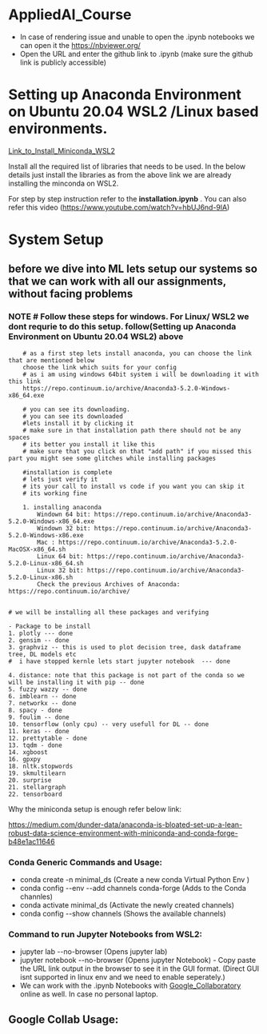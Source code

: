 # AppliedAI_Course


- In case of rendering issue and unable to open the .ipynb notebooks we can open it the https://nbviewer.org/
- Open the URL and enter the github link to .ipynb (make sure the github link is publicly accessible) 

# Setting up Anaconda Environment on Ubuntu 20.04 WSL2 /Linux based environments.
  
[Link_to_Install_Miniconda_WSL2](https://towardsdatascience.com/configuring-jupyter-notebook-in-windows-subsystem-linux-wsl2-c757893e9d69 "Link_to_Install_Miniconda_WSL2")   

Install all the required list of libraries that needs to be used. In the below details just install the libraries as from the above link we are already installing the minconda on WSL2.

For step by step instruction refer to the **installation.ipynb** . You can also refer this video (https://www.youtube.com/watch?v=hbUJ6nd-9lA)


# System Setup

## before we dive into ML lets setup our systems so that we can work with all our assignments, without facing problems


### NOTE # Follow these steps for windows. For Linux/ WSL2 we dont requrie to do this setup. follow(Setting up Anaconda Environment on Ubuntu 20.04 WSL2) above
		# as a first step lets install anaconda, you can choose the link that are mentioned below
		choose the link which suits for your config
		# as i am using windows 64bit system i will be downloading it with this link
		https://repo.continuum.io/archive/Anaconda3-5.2.0-Windows-x86_64.exe 

		# you can see its downloading.
		# you can see its downloaded
		#lets install it by clicking it
		# make sure in that installation path there should not be any spaces 
		# its better you install it like this 
		# make sure that you click on that "add path" if you missed this part you might see some glitches while installing packages

		#installation is complete
		# lets just verify it
		# its your call to install vs code if you want you can skip it
		# its working fine

		1. installing anaconda 
			Windown 64 bit: https://repo.continuum.io/archive/Anaconda3-5.2.0-Windows-x86_64.exe 
			Windown 32 bit: https://repo.continuum.io/archive/Anaconda3-5.2.0-Windows-x86.exe 
			Mac : https://repo.continuum.io/archive/Anaconda3-5.2.0-MacOSX-x86_64.sh 
			Linux 64 bit: https://repo.continuum.io/archive/Anaconda3-5.2.0-Linux-x86_64.sh 
			Linux 32 bit: https://repo.continuum.io/archive/Anaconda3-5.2.0-Linux-x86.sh 
			Check the previous Archives of Anaconda: https://repo.continuum.io/archive/

```

# we will be installing all these packages and verifying

- Package to be install
1. plotly --- done
2. gensim -- done
3. graphviz -- this is used to plot decision tree, dask dataframe tree, DL models etc
#  i have stopped kernle lets start jupyter notebook  --- done

4. distance: note that this package is not part of the conda so we will be installing it with pip -- done
5. fuzzy wazzy -- done
6. imblearn -- done
7. networkx -- done
8. spacy - done
9. foulim -- done
10. tensorflow (only cpu) -- very usefull for DL -- done
11. keras -- done
12. prettytable - done
13. tqdm - done
14. xgboost
16. gpxpy
18. nltk.stopwords
19. skmultilearn
20. surprise
21. stellargraph
22. tensorboard

```

Why the miniconda setup is enough refer below link:

https://medium.com/dunder-data/anaconda-is-bloated-set-up-a-lean-robust-data-science-environment-with-miniconda-and-conda-forge-b48e1ac11646  

### Conda Generic Commands and Usage:  
- conda create -n minimal_ds (Create a new conda Virtual Python Env ) 
- conda config --env --add channels conda-forge (Adds to the Conda channles) 
- conda activate minimal_ds (Activate the newly created channels)
- conda config --show channels (Shows the available channels) 

### Command to run Jupyter Notebooks from WSL2:

- jupyter lab --no-browser (Opens jupyter lab)
- jupyter notebook --no-browser (Opens jupyter Notebook)
        - Copy paste the URL link output in the browser to see it in the GUI format. (Direct GUI isnt supported in linux env and we need to enable seperately.)
- We can work with the .ipynb Notebooks with  [Google_Collaboratory](https://colab.research.google.com/ "Google Collaboratory to make edits to .ipynb online") online as well. In case no personal laptop.

## Google Collab Usage:

